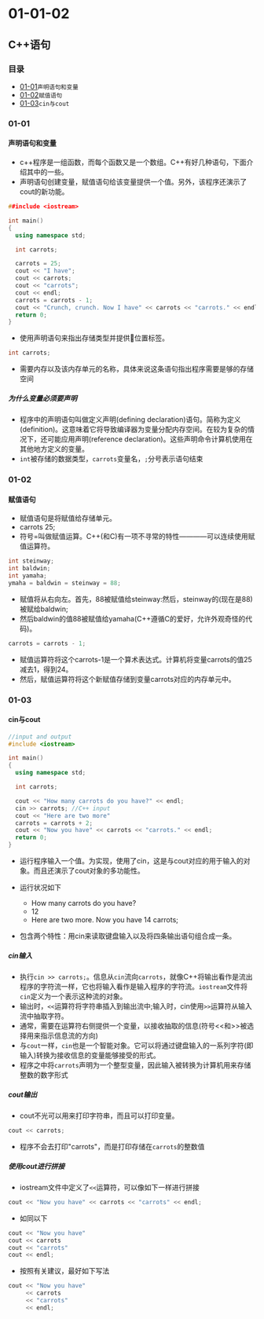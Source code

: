 # 01-01-02
## C++语句

### 目录
* [01-01](https://github.com/TYRMars/AlgorithmLearn/tree/master/CppLearn/01-01-02#01-01)`声明语句和变量`
* [01-02](https://github.com/TYRMars/AlgorithmLearn/tree/master/CppLearn/01-01-02#01-02)`赋值语句`
* [01-03](https://github.com/TYRMars/AlgorithmLearn/tree/master/CppLearn/01-01-02#01-03)`cin与cout`

### 01-01
#### 声明语句和变量

* c++程序是一组函数，而每个函数又是一个数组。C++有好几种语句，下面介绍其中的一些。
* 声明语句创建变量，赋值语句给该变量提供一个值。另外，该程序还演示了cout的新功能。

```Cpp
##include <iostream>

int main()
{
  using namespace std;

  int carrots;

  carrots = 25;
  cout << "I have";
  cout << carrots;
  cout << "carrots";
  cout << endl;
  carrots = carrots - 1;
  cout << "Crunch, crunch. Now I have" << carrots << "carrots." << endl;
  return 0;
}
```

* 使用声明语句来指出存储类型并提供📍位置标签。

```Cpp
int carrots;
```

* 需要内存以及该内存单元的名称，具体来说这条语句指出程序需要是够的存储空间

##### 为什么变量必须要声明

* 程序中的声明语句叫做定义声明(defining declaration)语句。简称为定义(definition)。这意味着它将导致编译器为变量分配内存空间。在较为复杂的情况下，还可能应用声明(reference declaration)。这些声明命令计算机使用在其他地方定义的变量。
* `int`被存储的数据类型，`carrots`变量名，`;`分号表示语句结束

### 01-02
#### 赋值语句

* 赋值语句是将赋值给存储单元。
* carrots 25;
* 符号=叫做赋值运算。C++(和C)有一项不寻常的特性————可以连续使用赋值运算符。

```Cpp
int steinway;
int baldwin;
int yamaha;
ymaha = baldwin = steinway = 88;
```

* 赋值将从右向左。首先，88被赋值给steinway:然后，steinway的(现在是88)被赋给baldwin;
* 然后baldwin的值88被赋值给yamaha(C++遵循C的爱好，允许外观奇怪的代码)。

```Cpp
carrots = carrots - 1;
```

* 赋值运算符将这个carrots-1是一个算术表达式。计算机将变量carrots的值25减去1，得到24。
* 然后，赋值运算符将这个新赋值存储到变量carrots对应的内存单元中。


### 01-03
#### cin与cout

```Cpp
//input and output
#include <iostream>

int main()
{
  using namespace std;

  int carrots;

  cout << "How many carrots do you have?" << endl;
  cin >> carrots; //C++ input
  cout << "Here are two more"
  carrots = carrots + 2;
  cout << "Now you have" << carrots << "carrots." << endl;
  return 0;
}
```

* 运行程序输入一个值。为实现，使用了cin，这是与cout对应的用于输入的对象。而且还演示了cout对象的多功能性。
* 运行状况如下
    - How many carrots do you have?
    - 12
    - Here are two more. Now you have 14 carrots;

* 包含两个特性：用cin来读取键盘输入以及将四条输出语句组合成一条。

##### cin输入

* 执行`cin >> carrots;`。信息从`cin`流向`carrots`，就像C++将输出看作是流出程序的字符流一样，它也将输入看作是输入程序的字符流。`iostream`文件将`cin`定义为一个表示这种流的对象。
* 输出时，`<<`运算符将字符串插入到输出流中;输入时，cin使用`>>`运算符从输入流中抽取字符。
* 通常，需要在运算符右侧提供一个变量，以接收抽取的信息(符号<<和>>被选择用来指示信息流的方向)
* 与`cout`一样，`cin`也是一个智能对象。它可以将通过键盘输入的一系列字符(即输入)转换为接收信息的变量能够接受的形式。
* 程序之中将`carrots`声明为一个整型变量，因此输入被转换为计算机用来存储整数的数字形式

##### cout输出

* cout不光可以用来打印字符串，而且可以打印变量。

```Cpp
cout << carrots;
```

* 程序不会去打印"carrots"，而是打印存储在`carrots`的整数值

##### 使用cout进行拼接

* iostream文件中定义了`<<`运算符，可以像如下一样进行拼接

```Cpp
cout << "Now you have" << carrots << "carrots" << endl;
```

* 如同以下

```Cpp
cout << "Now you have"
cout << carrots
cout << "carrots"
cout << endl;
```

* 按照有关建议，最好如下写法

```Cpp
cout << "Now you have"
     << carrots
     << "carrots"
     << endl;
```
